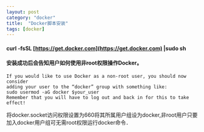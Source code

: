 ```yaml
---
layout: post
category: "docker"
title:  "Docker脚本安装"
tags: [docker]
---
```

#### curl -fsSL [https://get.docker.com](https://get.docker.com) \|sudo sh

#### 安装成功后会告知用户如何使用非root权限操作Docker。
```
If you would like to use Docker as a non-root user, you should now consider
adding your user to the “docker” group with something like:
sudo usermod -aG docker $your_user
Remember that you will have to log out and back in for this to take effect!
```

将docker.socket访问权限设置为660将其所属用户组设为docker,非root用户只要加入docker用户组可无需root权限运行docker命令．